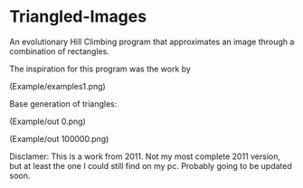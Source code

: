 # Triangled-Images
An evolutionary Hill Climbing program that approximates an image through a combination of rectangles.

The inspiration for this program was the work by 


(Example/examples1.png)

Base generation of triangles:


(Example/out 0.png)

(Example/out 100000.png)




Disclamer: This is a work from 2011. Not my most complete 2011 version, but at least the one I could still 
find on my pc. Probably going to be updated soon.

